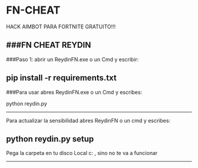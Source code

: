 # FN-CHEAT
HACK AIMBOT PARA FORTNITE GRATUITO!!!

###FN CHEAT REYDIN
---------------------------------------------------------------------------
###Paso 1: abrir un ReydinFN.exe o un Cmd y escribir:

pip install -r requirements.txt
---------------------------------------------------------------------------
###Para usar abres ReydinFN.exe o un Cmd y escribes:

python reydin.py

---------------------------------------------------------------------------
Para actualizar la sensibilidad abres ReydinFN o un cmd y escribes:

python reydin.py setup
---------------------------------------------------------------------------

Pega la carpeta en tu disco Local c: , sino no te va a funcionar

---------------------------------------------------------------------------
